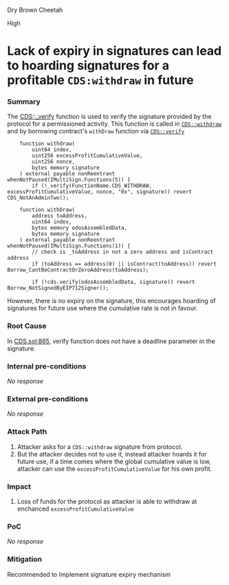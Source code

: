 Dry Brown Cheetah

High

# Lack of expiry in signatures can lead to hoarding signatures for a profitable `CDS:withdraw` in future

### Summary

The [CDS::_verify](https://github.com/sherlock-audit/2024-11-autonomint/blob/0d324e04d4c0ca306e1ae4d4c65f0cb9d681751b/Blockchain/Blockchian/contracts/Core_logic/CDS.sol#L878) function is used to verify the signature provided by the protocol for a permissioned activity.
This function is called in [`CDS::withdraw`](https://github.com/sherlock-audit/2024-11-autonomint/blob/0d324e04d4c0ca306e1ae4d4c65f0cb9d681751b/Blockchain/Blockchian/contracts/Core_logic/CDS.sol#L279) and by borrowing contract's `withDraw` function via [`CDS::verify`](https://github.com/sherlock-audit/2024-11-autonomint/blob/0d324e04d4c0ca306e1ae4d4c65f0cb9d681751b/Blockchain/Blockchian/contracts/Core_logic/CDS.sol#L864)
```solidity
    function withdraw(
        uint64 index,
        uint256 excessProfitCumulativeValue,
        uint256 nonce,
        bytes memory signature
    ) external payable nonReentrant whenNotPaused(IMultiSign.Functions(5)) {
        if (!_verify(FunctionName.CDS_WITHDRAW, excessProfitCumulativeValue, nonce, "0x", signature)) revert CDS_NotAnAdminTwo();
```
```solidity
    function withDraw(
        address toAddress,
        uint64 index,
        bytes memory odosAssembledData,
        bytes memory signature
    ) external payable nonReentrant whenNotPaused(IMultiSign.Functions(1)) {
        // check is _toAddress in not a zero address and isContract address
        if (toAddress == address(0) || isContract(toAddress)) revert Borrow_CantBeContractOrZeroAddress(toAddress);

        if (!cds.verify(odosAssembledData, signature)) revert Borrow_NotSignedByEIP712Signer(); 
```
However, there is no expiry on the signature, this encourages hoarding of signatures for future use where the cumulative rate is not in favour.

### Root Cause

In [CDS.sol:865](https://github.com/sherlock-audit/2024-11-autonomint/blob/0d324e04d4c0ca306e1ae4d4c65f0cb9d681751b/Blockchain/Blockchian/contracts/Core_logic/CDS.sol#L864), verify function does not have a deadline parameter in the signature.

### Internal pre-conditions

_No response_

### External pre-conditions

_No response_

### Attack Path

1. Attacker asks for a `CDS::withdraw` signature from protocol.
2. But the attacker decides not to use it, instead attacker hoards it for future use, if a time comes where the global cumulative value is low, attacker can use the `excessProfitCumulativeValue` for his own profit.

### Impact

1. Loss of funds for the protocol as attacker is able to withdraw at enchanced `excessProfitCumulativeValue`

### PoC

_No response_

### Mitigation

Recommended to Implement signature expiry mechanism